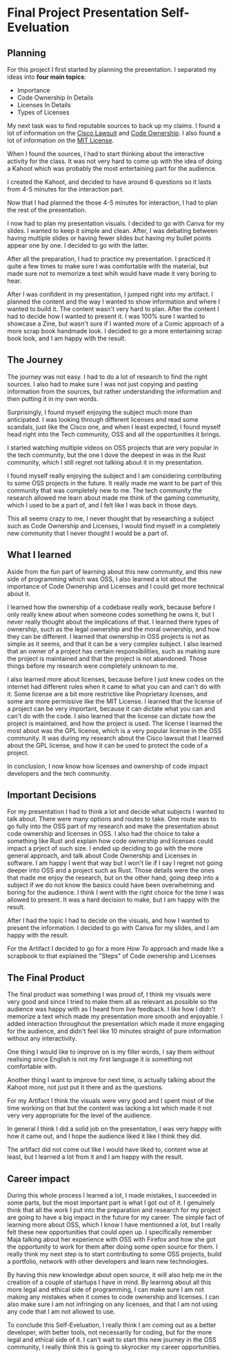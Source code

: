 #  Final Project Presentation Self-Eveluation

##  Planning

For this project I first started by planning the presentation. I separated my ideas into **four main topics**:
- Importance
- Code Ownership In Details
- Licenses In Details
- Types of Licenses

My next task was to find reputable sources to back up my claims. I found a lot of information on the [Cisco Lawsuit](https://www.fsf.org/news/2008-12-cisco-suit) and [Code Ownership](https://betterprogramming.pub/the-underestimated-importance-of-clear-code-ownership-baed758e47b8). I also found a lot of information on the [MIT License](https://opensource.org/license/mit).

When I found the sources, I had to start thinking about the interactive  activity for the class. It was not very hard to come up with the idea of doing a Kahoot which was probably the most entertaining part for the audience.

I created the Kahoot, and decided to have around 6 questions so it lasts from 4-5 minutes for the interaction part.

Now that I had planned the those 4-5  minutes for interaction, I had to plan the rest of the presentation.

I now had to plan my presentation visuals. I decided to go with Canva for my slides. I wanted to keep it simple and clean. After, I was debating between having multiple slides or having fewer slides but having my bullet points appear one by one. I decided to go with the latter. 

After all the preparation, I had to practice my presentation. I practiced it quite a few times to make sure I was comfortable with the material, but made sure not to memorize a text whih would have made it very boring to hear.

After I was confident in my presentation, I jumped right into my artifact. I planned the content and the way I wanted to show information and where I wanted to build it. The content wasn't very hard to plan. After the content I had to decide how I wanted to present it. I was 100% sure I wanted to showcase a Zine, but wasn't sure if I wanted more of a Comic approach of a more scrap book handmade look. I decided to go a more entertaining scrap book  look, and I am happy with the result.

## The Journey

The journey was not easy. I had to do a lot of research to find the right sources. I also had to make sure I was not just copying and pasting information from the sources, but rather understanding the information and then putting it in my own words.

Surprisingly, I found myself enjoying the subject much more than anticipated. I was looking through different licenses and read some scandals, just like the Cisco one, and when I least expected, I found myself head right into the Tech community, OSS and all the opportunities it brings.

I started watching multiple videos on OSS projects that are very popular in the tech community, but the one I dove the deepest in was in the Rust community, which I still regret not talking about it in my presentation.

I found myself really enjoying the subject and I am considering contributing to some OSS projects in the future. It really made me want to be part of this community that was completely new to me. The tech community the research allowed me learn about made me think of the gaming community, which I used to be a part of, and I felt like I was back in those days.

This all seems crazy to me, I never thought that by researching a subject such as Code Ownership and Licenses, I would find myself in a completely new community that I never thought I would be a part of.

## What I learned

Aside from the fun part of learning about this new community, and this new side of programming which was OSS, I also learned a lot about the importance of Code Ownership and Licenses and I could get more technical about it.

I learned how the ownership of a codebase really work, because before I only really knew about when someone codes something he owns it, but I never really thought about the implications of that. I learned there types of ownership, such as the legal ownership and the moral ownership, and how they can be different. I learned that ownership in OSS projects is not as simple as it seems, and that it can be a very complex subject. I also learned that an owner of a project has certain responsibilities, such as making sure the project is maintained and that the project is not abandoned. Those things before my research were completely unknown to me.

I also learned more about licenses, because before I just knew codes on the internet had different rules when it came to what you can and can't do with it. Some license are a bit more restrictive like Proprietary licenses, and some are more permissive like the MIT License. I learned that the license of a project can be very important, because it can dictate what you can and can't do with the code. I also learned that the license can dictate how the project is maintained, and how the project is used. The license I learned the most about was the GPL license, which is a very popular license in the OSS community. It was during my research about the Cisco lawsuit that I learned about the GPL license, and how it can be used to protect the code of a project.

In conclusion, I now know how licenses and ownership of code impact developers and the tech community.

## Important Decisions

For my presentation I had to think a lot and decide what subjects I wanted to talk about. There were many options and routes to take. One route was to go fully into the OSS part of my research and make the presentation about code ownership and licenses in OSS. I also had the choice to take a something like Rust and explain how code ownership and licenses could impact a prject of such size. I ended up deciding to go with the more general approach, and talk about Code Ownership and Licenses in software. I am happy I went that way but I won't lie if I say I regret not going deeper into OSS and a project such as Rust. Those details were the ones that made me enjoy the research, but on the other hand, going deep into a subject if we do not know the basics could have been overwhelming and boring for the audience. I think I went with the right choice for the time I was allowed to present. It was a hard decision to make, but I am happy with the result.


After I had the topic I had to decide on the visuals, and how I wanted to present  the information. I decided to go with Canva for my slides, and I am happy with the result.

For the Artifact I decided to go for a more *How To* approach and made like a scrapbook to that explained the "Steps" of Code ownership and Licenses

## The Final Product

The final product was something I was proud of, I think my visuals were very good and since I tried to make them all as relevant as possible so the audience was happy with as I heard from live feedback. I like how I didn't memorize a text which made my presentation more smooth and enjoyable. I added interaction throughout the presentation which made it more engaging for the audience, and didn't  feel like 10 minutes straight of pure information without any interactivity. 

One thing I would like to improve on is my filler words, I say them without realising since English is not my first language it is something not comfortable with.

Another thing I want to improve for next time, is  actually talking about the Kahoot more, not just put it there and as the questions.

For my Artifact I think the visuals were very good and I spent most of the time working on that but the content was lacking a lot which made it not very very appropriate for the level of the audience.

In general I think I did a solid job on the presentation, I was very happy with how it came out, and I hope the audience liked it like I think they did.

The artifact did not come out like I would have liked to, content wise at least, but I learned a lot from it and I am happy with the result.

## Career impact

During this whole process I learned a lot, I made mistakes, I succeeded in some parts, but the most important part is what I got out of it. I genuinely think that all the work I put into the preparation and research for my project are going to have a big impact in the future for my career. The simple fact of learning more about OSS, which I know I have mentionned a lot, but I really felt these new opportunities that could open up. I specifically remember Maja talking about her experience with OSS with Firefox and how she got the opportunity to work for them after doing some open source for them. I really think my next step is to start contributing to some OSS projects, build a portfolio, network with other developers and learn new technologies. 

By having this new knowledge about open source, it will also help me in the creation of a couple of startups I have in mind. By learning about all this more legal and ethical side of programming, I can make sure I am not making any mistakes when it comes to code ownership and licenses. I can also make sure I am not infringing on any licenses, and that I am not using any code that I am not allowed to use.

To conclude this Self-Eveluation, I really think I am coming out as a better developer, with better tools, not necessarily for coding, but for the more legal and ethical side of it. I can't wait to start this new journey in the OSS community, I really think this is going to skyrocker my career opportunities.
